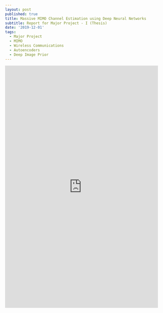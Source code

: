 ```yaml
---
layout: post
published: true
title: Massive MIMO Channel Estimation using Deep Neural Networks
subtitle: Report for Major Project - I (Thesis)
date: '2019-12-01'
tags:
  - Major Project
  - MIMO
  - Wireless Communications
  - Autoencoders
  - Deep Image Prior
---
```


<embed src="https://agastyaseth.wiki/Documents/thesis_2.pdf" width="100%" height="800" 
 type="application/pdf">

